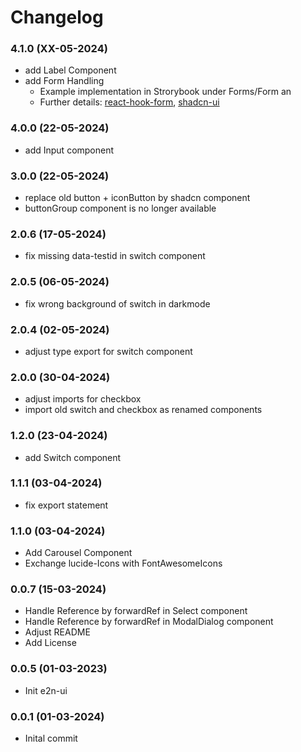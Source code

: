 # Changelog

### 4.1.0 (XX-05-2024)

- add Label Component
- add Form Handling
  - Example implementation in Strorybook under Forms/Form an
  - Further details: [react-hook-form](https://react-hook-form.com/), [shadcn-ui](https://ui.shadcn.com/docs/components/form)

### 4.0.0 (22-05-2024)

- add Input component

### 3.0.0 (22-05-2024)

- replace old button + iconButton by shadcn component
- buttonGroup component is no longer available

### 2.0.6 (17-05-2024)

- fix missing data-testid in switch component

### 2.0.5 (06-05-2024)

- fix wrong background of switch in darkmode

### 2.0.4 (02-05-2024)

- adjust type export for switch component

### 2.0.0 (30-04-2024)

- adjust imports for checkbox
- import old switch and checkbox as renamed components

### 1.2.0 (23-04-2024)

- add Switch component

### 1.1.1 (03-04-2024)

- fix export statement

### 1.1.0 (03-04-2024)

- Add Carousel Component
- Exchange lucide-Icons with FontAwesomeIcons

### 0.0.7 (15-03-2024)

- Handle Reference by forwardRef in Select component
- Handle Reference by forwardRef in ModalDialog component
- Adjust README
- Add License

### 0.0.5 (01-03-2023)

- Init e2n-ui

### 0.0.1 (01-03-2024)

- Inital commit

